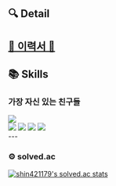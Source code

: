 ## 🔍 Detail  
[🔗 이력서 🔗](https://www.notion.so/2827298af01741d2b520ea66faebc221)  
---  
## 📚 Skills
### 가장 자신 있는 친구들
<div align=left> 
  <img src="https://img.shields.io/badge/python-3776AB?style=for-the-badge&logo=python&logoColor=white"> 
  <br>

  <img src="https://img.shields.io/badge/amazonaws-232F3E?style=for-the-badge&logo=amazonaws&logoColor=white">
  <img src="https://img.shields.io/badge/docker-2496ED?style=for-the-badge&logo=docker&logoColor=white">
  <img src="https://img.shields.io/badge/githubactions-2088FF?style=for-the-badge&logo=githubactions&logoColor=white">
  <img src="https://img.shields.io/badge/jenkins-D24939?style=for-the-badge&logo=jenkins&logoColor=white">
  <br>
</div>   
---

### ⚙️ solved.ac
[![shin421179's solved.ac stats](https://github-readme-solvedac.hyp3rflow.vercel.app/api/?handle=shin421179)](https://solved.ac/profile/shin421179)
